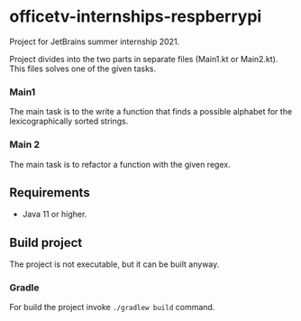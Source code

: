 # officetv-internships-respberrypi

Project for JetBrains summer internship 2021.

Project divides into the two parts in separate files (Main1.kt or Main2.kt). This files solves one of the given tasks.

### Main1 

The main task is to the write a function that finds a possible alphabet for the lexicographically sorted strings.


### Main 2

The main task is to refactor a function with the given regex.


## Requirements

- Java 11 or higher.

## Build project

The project is not executable, but it can be built anyway.

### Gradle

For build the project invoke `./gradlew build` command.
